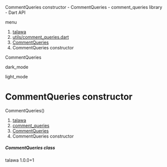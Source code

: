 




CommentQueries constructor - CommentQueries - comment\_queries library - Dart API







menu

1. [talawa](../../index.html)
2. [utils/comment\_queries.dart](../../file-___home_harshil_Desktop_open-source_palisadoes_talawa_lib_utils_comment_queries/)
3. [CommentQueries](../../file-___home_harshil_Desktop_open-source_palisadoes_talawa_lib_utils_comment_queries/CommentQueries-class.html)
4. CommentQueries constructor

CommentQueries


dark\_mode

light\_mode




# CommentQueries constructor


CommentQueries()

 


1. [talawa](../../index.html)
2. [comment\_queries](../../file-___home_harshil_Desktop_open-source_palisadoes_talawa_lib_utils_comment_queries/)
3. [CommentQueries](../../file-___home_harshil_Desktop_open-source_palisadoes_talawa_lib_utils_comment_queries/CommentQueries-class.html)
4. CommentQueries constructor

##### CommentQueries class





talawa
1.0.0+1






